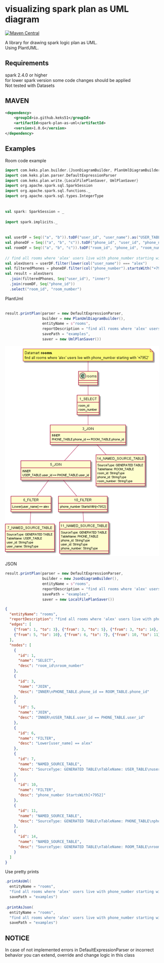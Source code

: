 # visualizing spark plan as UML diagram
[![Maven Central](https://maven-badges.herokuapp.com/maven-central/io.github.keks51/spark-plan-as-uml/badge.svg)](https://maven-badges.herokuapp.com/maven-central/io.github.keks51/spark-plan-as-uml)  

A library for drawing spark logic plan as UML.\
Using PlantUML.

## Requirements

spark 2.4.0 or higher\
for lower spark version some code changes should be applied\
Not tested with Datasets

## MAVEN
```xml
<dependency>
    <groupId>io.github.keks51</groupId>
    <artifactId>spark-plan-as-uml</artifactId>
    <version>1.0.6</version>
</dependency>
```
## Examples

Room code example

```scala
import com.keks.plan.builder.{JsonDiagramBuilder, PlanUmlDiagramBuilder}
import com.keks.plan.parser.DefaultExpressionParser
import com.keks.plan.write.{LocalFilePlanSaver, UmlPlanSaver}
import org.apache.spark.sql.SparkSession
import org.apache.spark.sql.functions._
import org.apache.spark.sql.types.IntegerType


val spark: SparkSession = _

import spark.implicits._


val userDF = Seq(("a", "b")).toDF("user_id", "user_name").as("USER_TABLE")
val phoneDF = Seq(("a", "b", "c")).toDF("phone_id", "user_id", "phone_number").as("PHONE_TABLE")
val roomDF = Seq(("a", "b", "c")).toDF("room_id", "phone_id", "room_number").as("ROOM_TABLE")

// find all rooms where 'alex' users live with phone_number starting with '+7952'
val alexUsers = userDF.filter(lower(col("user_name")) === "alex")
val filteredPhones = phoneDF.filter(col("phone_number").startsWith("+7952"))
val result = alexUsers
  .join(filteredPhones, Seq("user_id"), "inner")
  .join(roomDF, Seq("phone_id"))
  .select("room_id", "room_number")
```

PlantUml

```scala

result.printPlan(parser = new DefaultExpressionParser,
                 builder = new PlanUmlDiagramBuilder(),
                 entityName = s"rooms",
                 reportDescription = "find all rooms where 'alex' users live with phone_number starting with '+7952'",
                 savePath = "examples",
                 saver = new UmlPlanSaver())
```

![Alt text](/examples/rooms.png)

JSON

```scala
result.printPlan(parser = new DefaultExpressionParser,
                 builder = new JsonDiagramBuilder(),
                 entityName = s"rooms",
                 reportDescription = "find all rooms where 'alex' users live with phone_number starting with '+7952'",
                 savePath = "examples",
                 saver = new LocalFilePlanSaver())
```

```json
{
  "entityName": "rooms",
  "reportDescription": "find all rooms where 'alex' users live with phone_number starting with '+7952'",
  "edges": [
    {"from": 1, "to": 3}, {"from": 3, "to": 5}, {"from": 3, "to": 14}, {"from": 5, "to": 6},
    {"from": 5, "to": 10}, {"from": 6, "to": 7}, {"from": 10, "to": 11}
  ],
  "nodes": [
    {
      "id": 1,
      "name": "SELECT",
      "desc": "room_id\nroom_number"
    },
    {
      "id": 3,
      "name": "JOIN",
      "desc": "INNER\nPHONE_TABLE.phone_id == ROOM_TABLE.phone_id"
    },
    {
      "id": 5,
      "name": "JOIN",
      "desc": "INNER\nUSER_TABLE.user_id == PHONE_TABLE.user_id"
    },
    {
      "id": 6,
      "name": "FILTER",
      "desc": "Lower[user_name] == alex"
    },
    {
      "id": 7,
      "name": "NAMED_SOURCE_TABLE",
      "desc": "SourceType: GENERATED TABLE\nTableName: USER_TABLE\nuser_id: StringType\nuser_name: StringType"
    },
    {
      "id": 10,
      "name": "FILTER",
      "desc": "phone_number StartsWith[+7952]"
    },
    {
      "id": 11,
      "name": "NAMED_SOURCE_TABLE",
      "desc": "SourceType: GENERATED TABLE\nTableName: PHONE_TABLE\nphone_id: StringType\nuser_id: StringType\nphone_number: StringType"
    },
    {
      "id": 14,
      "name": "NAMED_SOURCE_TABLE",
      "desc": "SourceType: GENERATED TABLE\nTableName: ROOM_TABLE\nroom_id: StringType\nphone_id: StringType\nroom_number: StringType"
    }
  ]
}
```
Use pretty prints
```scala
.printAsUml(
  entityName = "rooms",
  "find all rooms where 'alex' users live with phone_number starting with '+7952'",
  savePath = "examples")
  
.printAsJson(
  entityName = "rooms",
  "find all rooms where 'alex' users live with phone_number starting with '+7952'",
  savePath = "examples")
```
## NOTICE

In case of not implemented errors in DefaultExpressionParser or incorrect behavior you can extend, override and change
logic in this class

